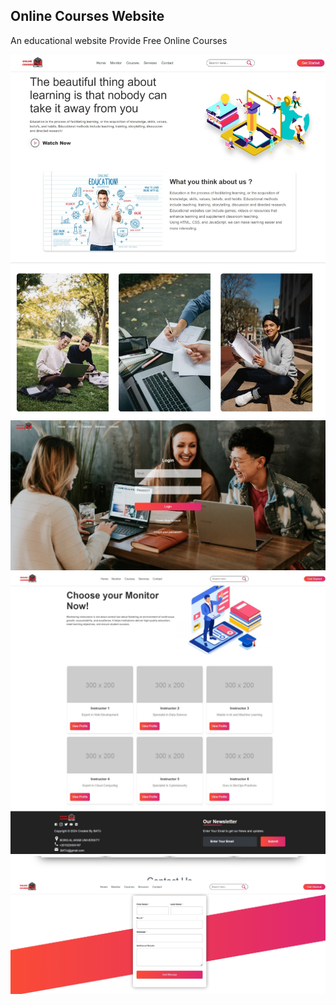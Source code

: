 ## Online Courses Website
An educational website Provide Free Online Courses

![](images/Screenshot1.jpeg)
![](images/Screenshot2.jpeg)
![](images/Screenshot3.jpeg)
![](images/Screenshot4.jpeg)
